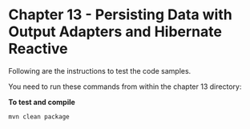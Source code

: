 # Chapter 13 - Persisting Data with Output Adapters and Hibernate Reactive
Following are the instructions to test the code samples.

You need to run these commands from within the chapter 13 directory:

**To test and compile**
```
mvn clean package
```